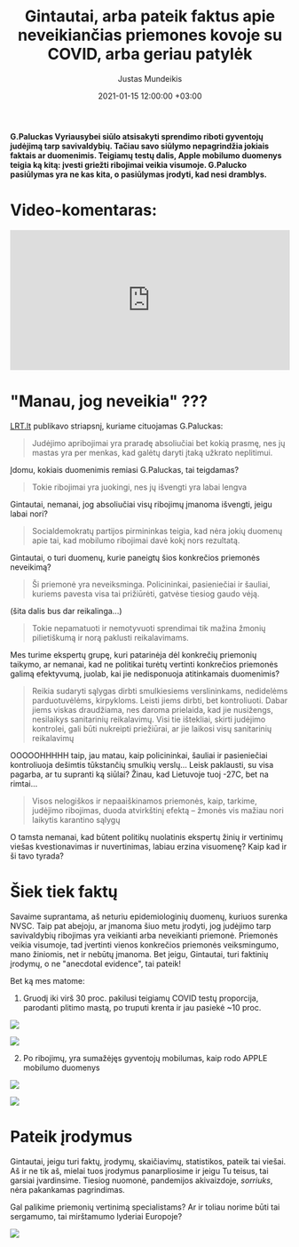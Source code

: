 ﻿---
title: "Gintautai, arba pateik faktus apie neveikiančias priemones kovoje su COVID, arba geriau patylėk"
date: 2021-01-15 12:00:00 +03:00
author: Justas Mundeikis
layout: post
comments: true
citation: true
image:  /assets/2021/01/15/ban.jpeg
thumbnail: /assets/2021/01/15/thumb.ban.jpeg
categories:
  - Statistika
tags:
  - Statistika
  - Korupcija
  - Lyčių lygybė
---

**G.Paluckas Vyriausybei siūlo atsisakyti sprendimo riboti gyventojų judėjimą tarp savivaldybių. Tačiau savo siūlymo nepagrindžia jokiais faktais ar duomenimis. Teigiamų testų dalis, Apple mobilumo duomenys teigia ką kitą: įvesti griežti ribojimai veikia visumoje. G.Palucko pasiūlymas yra ne kas kita, o pasiūlymas įrodyti, kad nesi dramblys.**<!--more-->

# Video-komentaras:

<div style="position: relative; overflow: hidden; padding-top: 50%;"><iframe style="position: absolute; top: 0;left: 0; width: 100%; height: 100%;border: 0;" src="https://www.youtube.com/embed/AnRsW3OqTWE"  frameborder='0' scrolling='no' allowfullscreen></iframe></div>

# "Manau, jog neveikia" ???

[LRT.lt](https://www.lrt.lt/naujienos/lietuvoje/2/1320530/paluckas-siulo-atsisakyti-gyventoju-judejimo-kontroles-sis-ribojimas-yra-juokingas-ir-neveikiantis) publikavo striapsnį, kuriame cituojamas G.Paluckas:

>Judėjimo apribojimai yra praradę absoliučiai bet kokią prasmę, nes jų mastas yra per menkas, kad galėtų daryti įtaką užkrato neplitimui.

Įdomu, kokiais duomenimis remiasi G.Paluckas, tai teigdamas?

>Tokie ribojimai yra juokingi, nes jų išvengti yra labai lengva

Gintautai, nemanai, jog absoliučiai visų ribojimų įmanoma išvengti, jeigu labai nori?

>Socialdemokratų partijos pirmininkas teigia, kad nėra jokių duomenų apie tai, kad mobilumo ribojimai davė kokį nors rezultatą.

Gintautai, o turi duomenų, kurie paneigtų šios konkrečios priemonės neveikimą?

>Ši priemonė yra neveiksminga. Policininkai, pasieniečiai ir šauliai, kuriems pavesta visa tai prižiūrėti, gatvėse tiesiog gaudo vėją.

(šita dalis bus dar reikalinga...)

>Tokie nepamatuoti ir nemotyvuoti sprendimai tik mažina žmonių pilietiškumą ir norą paklusti reikalavimams.

Mes turime ekspertų grupę, kuri patarinėja dėl konkrečių priemonių taikymo, ar nemanai, kad ne politikai turėtų vertinti konkrečios priemonės galimą efektyvumą, juolab, kai jie nedisponuoja atitinkamais duomenimis?

>Reikia sudaryti sąlygas dirbti smulkiesiems verslininkams, nedidelėms parduotuvėlėms, kirpykloms. Leisti jiems dirbti, bet kontroliuoti. Dabar jiems viskas draudžiama, nes daroma prielaida, kad jie nusižengs, nesilaikys sanitarinių reikalavimų. Visi tie ištekliai, skirti judėjimo kontrolei, gali būti nukreipti priežiūrai, ar jie laikosi visų sanitarinių reikalavimų

OOOOOHHHHH taip, jau matau, kaip policininkai, šauliai ir pasieniečiai kontroliuoja dešimtis tūkstančių smulkių verslų...
Leisk paklausti, su visa pagarba, ar tu supranti ką siūlai? Žinau, kad Lietuvoje tuoj -27C, bet na rimtai...

>Visos nelogiškos ir nepaaiškinamos priemonės, kaip, tarkime, judėjimo ribojimas, duoda atvirkštinį efektą – žmonės vis mažiau nori laikytis karantino sąlygų

O tamsta nemanai, kad būtent politikų nuolatinis ekspertų žinių ir vertinimų viešas kvestionavimas ir nuvertinimas, labiau erzina visuomenę? Kaip  kad ir ši tavo tyrada?

# Šiek tiek faktų

Savaime suprantama, aš neturiu epidemiologinių duomenų, kuriuos surenka NVSC. Taip pat abejoju, ar įmanoma šiuo metu įrodyti, jog judėjimo tarp savivaldybių ribojimas yra veikianti arba neveikianti priemonė. Priemonės veikia visumoje, tad įvertinti vienos konkrečios priemonės veiksmingumo, mano žiniomis, net ir nebūtų įmanoma. Bet jeigu, Gintautai, turi faktinių įrodymų, o ne "anecdotal evidence", tai pateik!

Bet ką mes matome:

1. Gruodį iki virš 30 proc. pakilusi teigiamų COVID testų proporcija, parodanti plitimo mastą, po truputi krenta ir jau pasiekė ~10 proc.

![](/assets/2021/01/15/1.png)

![](/assets/2021/01/15/2.png)



2. Po ribojimų, yra sumažėjęs gyventojų mobilumas, kaip rodo APPLE mobilumo duomenys

![](/assets/2021/01/15/3.png)

![](/assets/2021/01/15/4.png)

# Pateik įrodymus

Gintautai, jeigu turi faktų, įrodymų, skaičiavimų, statistikos, pateik tai viešai. Aš ir ne tik aš, mielai tuos įrodymus panarpliosime ir jeigu Tu teisus, tai garsiai įvardinsime. Tiesiog nuomonė, pandemijos akivaizdoje, *sorriuks*, nėra pakankamas pagrindimas.

Gal palikime priemonių vertinimą specialistams? Ar ir toliau norime būti tai sergamumo, tai mirštamumo lyderiai Europoje?

![](/assets/2021/01/15/4.png)
